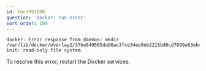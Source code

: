 ```yaml
---
id: fdcf991009
question: 'Docker: run error'
sort_order: 190
---
```


```
docker: Error response from daemon: mkdir /var/lib/docker/overlay2/37be849565da96ac3fce34ee9eb2215bd6cd7899a63ebc0ace481fd735c4cb0e-init: read-only file system.
```

To resolve this error, restart the Docker services.
